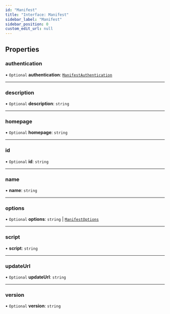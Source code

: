 ```yaml
---
id: "Manifest"
title: "Interface: Manifest"
sidebar_label: "Manifest"
sidebar_position: 0
custom_edit_url: null
---
```


## Properties

### authentication

• `Optional` **authentication**: [`ManifestAuthentication`](ManifestAuthentication.md)

___

### description

• `Optional` **description**: `string`

___

### homepage

• `Optional` **homepage**: `string`

___

### id

• `Optional` **id**: `string`

___

### name

• **name**: `string`

___

### options

• `Optional` **options**: `string` \| [`ManifestOptions`](ManifestOptions.md)

___

### script

• **script**: `string`

___

### updateUrl

• `Optional` **updateUrl**: `string`

___

### version

• `Optional` **version**: `string`
